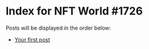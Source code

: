 # Index for NFT World #1726
Posts will be displayed in the order below:

- [Your first post](./001-first.md)

